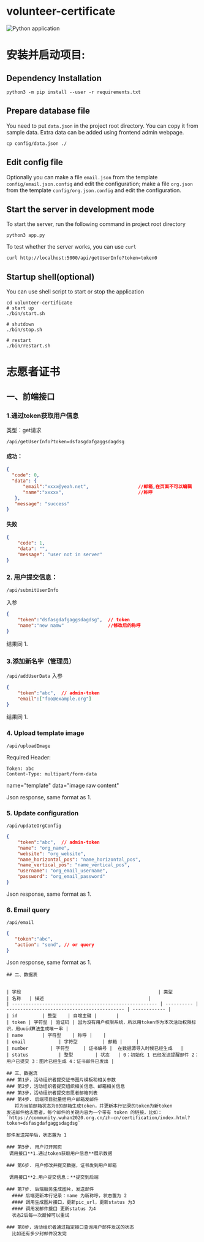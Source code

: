 # volunteer-certificate
![Python application](https://github.com/wuhan2020/volunteer-certificate/workflows/Python%20application/badge.svg)
# 安装并启动项目:
## Dependency Installation
```shell
python3 -m pip install --user -r requirements.txt
```
## Prepare database file
You need to put `data.json` in the project root directory. You can copy it from sample data. Extra data can be added using frontend admin webpage.
```shell
cp config/data.json ./
```
## Edit config file
Optionally you can make a file `email.json` from the template `config/email.json.config` and edit the configuration; make a file `org.json` from the template `config/org.json.config` and edit the configuration.

## Start the server in development mode
To start the server, run the following command in project root directory
```shell
python3 app.py
```
To test whether the server works, you can use `curl`
```shell
curl http://localhost:5000/api/getUserInfo?token=token0
```

## Startup shell(optional)

You can use shell script to start or stop the application 
```shell script
cd volunteer-certificate
# start up
./bin/start.sh

# shutdown
./bin/stop.sh

# restart
./bin/restart.sh
```
# 志愿者证书

## 一、前端接口


### 1.通过token获取用户信息
类型：get请求 

`/api/getUserInfo?token=dsfasgdafgaggsdagdsg`

#### 成功：
```json
{
  "code": 0,
  "data": {
      "email":"xxxx@yeah.net",                  //邮箱,在页面不可以编辑
      "name":"xxxxx",                           //称呼
   },
   "message": "success"
}
```

#### 失败
```json
{
    "code": 1,
    "data": "",
    "message": "user not in server"
}
```
### 2. 用户提交信息：

`/api/submitUserInfo`


入参

```json
{
    "token":"dsfasgdafgaggsdagdsg",  // token
    "name":"new namw"                //修改后的称呼
}
```

结果同 1.
### 3.添加新名字（管理员）
 `/api/addUserData`
 入参

```json
{
    "token":"abc",  // admin-token
    "email":["foo@example.org"]
}
```

结果同 1.
### 4. Upload template image
 `/api/uploadImage`

Required Header:
```
Token: abc
Content-Type: multipart/form-data
```

name="template"
data="image raw content"

Json response, same format as 1.
### 5. Update configuration
`/api/updateOrgConfig`
```json
{
    "token":"abc",  // admin-token
    "name": "org_name",
    "website": "org_website",
    "name_horizontal_pos": "name_horizontal_pos",
    "name_vertical_pos": "name_vertical_pos",
    "username": "org_email_username",
    "password": "org_email_password"
}
```
Json response, same format as 1.
### 6. Email query
`/api/email`
```json
{
   "token":"abc",
   "action": "send", // or query
}
```
Json response, same format as 1.
```
## 二、数据表


| 字段                                                  | 类型                                                | 名称   | 描述                                      |
| ----------------------------------------------------- | ---------- | ------------------------------------------- | ------------ |
| id         | 整型    | 自增主键 |       |
| token | 字符型 | 验证码 | 因为没有用户权限系统，所以用token作为本次活动权限标识，用uuid算法生成唯一串 |
| name       | 字符型    | 称呼 |    |
| email            | 字符型         | 邮箱 |     |
| number        | 字符型     | 证书编号 |  在数据源导入时候已经生成   |
| status           | 整型        | 状态   | 0：初始化 1 已经发送提醒邮件 2：用户已提交 3：图片已经生成 4：证书邮件已发出 |

## 三、数据流
### 第1步，活动组织者提交证书图片模板和相关参数
### 第2步，活动组织者提交组织相关信息、邮箱相关信息
### 第3步，活动组织者提交志愿者邮箱列表
### 第4步. 后端项目批量给用户邮箱发邮件
   将为当前邮箱状态为0的邮箱生成token，并更新本行记录的token为新token
发送邮件给志愿者，每个邮件的关键内容为一个带有 token 的链接，比如：
`https://community.wuhan2020.org.cn/zh-cn/certification/index.html?token=dsfasgdafgaggsdagdsg`

邮件发送完毕后，状态置为 1

### 第5步. 用户打开网页
 调用接口**1.通过token获取用户信息**展示数据

### 第6步. 用户修改并提交数据，证书发到用户邮箱

 调用接口**2.用户提交信息：**提交到后端
 
### 第7步. 后端服务生成图片，发送邮件
  #### 后端更新本行记录：name 为新称呼，状态置为 2
  #### 调用生成图片接口，更新pic_url，更新status 为3
  #### 调用发邮件接口 更新status 为4  
  状态2后每一次断掉可以重试

### 第8步，活动组织者通过指定接口查询用户邮件发送的状态
  比如还有多少封邮件没发完
